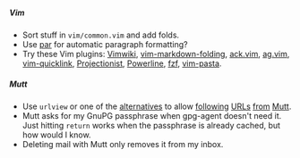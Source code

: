 ##### Vim
* Sort stuff in `vim/common.vim` and add folds.
* Use [par](http://vimcasts.org/episodes/formatting-text-with-par/) for automatic
  paragraph formatting?
* Try these Vim plugins:
  [Vimwiki](https://github.com/vimwiki/vimwiki),
  [vim-markdown-folding](https://github.com/nelstrom/vim-markdown-folding),
  [ack.vim](https://github.com/mileszs/ack.vim),
  [ag.vim](https://github.com/rking/ag.vim),
  [vim-quicklink](https://github.com/christoomey/vim-quicklink),
  [Projectionist](https://github.com/tpope/vim-projectionist),
  [Powerline](https://github.com/powerline/powerline),
  [fzf](https://github.com/junegunn/fzf),
  [vim-pasta](https://github.com/sickill/vim-pasta).

##### Mutt
* Use `urlview` or one of the [alternatives](http://www.memoryhole.net/~kyle/extract_url/)
  to allow [following][1] [URLs][2] [from][3] [Mutt][4].
* Mutt asks for my GnuPG passphrase when gpg-agent doesn't need it.  Just hitting `return`
  works when the passphrase is already cached, but how would I know.
* Deleting mail with Mutt only removes it from my inbox.

[1]: https://wiki.archlinux.org/index.php/Mutt#Viewing_URLs_.26_opening_your_favorite_web_browser
[2]: http://superuser.com/q/333862
[3]: http://superuser.com/q/695140
[4]: http://mutt.blackfish.org.uk/following-links/

<!-- vim: set tw=90 sts=-1 sw=4 et: -->
